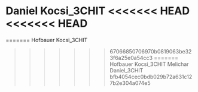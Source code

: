 Daniel Kocsi_3CHIT
<<<<<<< HEAD
<<<<<<< HEAD
==================
=======
Hofbauer Kocsi_3CHIT
>>>>>>> 67066850706970b0819063be323f6a25e0a54cc3
=======
Hofbauer Kocsi_3CHIT
Melichar Daniel_3CHIT
>>>>>>> bfb4054cec0bdb029b72a631c127b2e304a074e5
